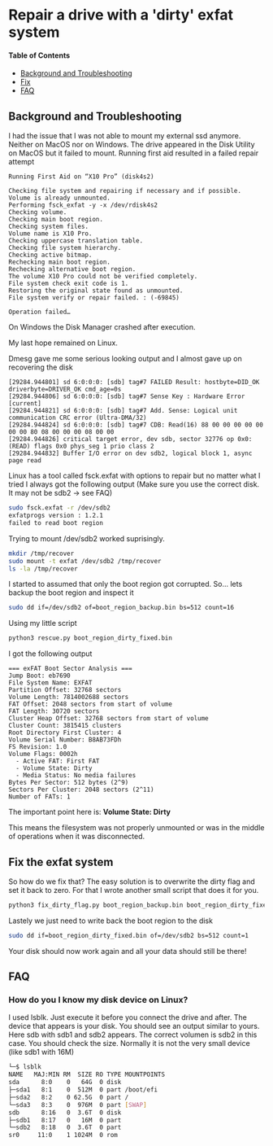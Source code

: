 # Repair a drive with a 'dirty' exfat system

#### Table of Contents  
- [Background and Troubleshooting](#Background-and-Troubleshooting)
- [Fix](#Fix-the-exfat-system)
- [FAQ](#FAQ) 

## Background and Troubleshooting
I had the issue that I was not able to mount my external ssd anymore. Neither on MacOS nor on Windows. The drive appeared in the Disk Utility on MacOS but it failed to mount. Running first aid resulted in a failed repair attempt

```log
Running First Aid on “X10 Pro” (disk4s2)

Checking file system and repairing if necessary and if possible.
Volume is already unmounted.
Performing fsck_exfat -y -x /dev/rdisk4s2
Checking volume.
Checking main boot region.
Checking system files.
Volume name is X10 Pro.
Checking uppercase translation table.
Checking file system hierarchy.
Checking active bitmap.
Rechecking main boot region.
Rechecking alternative boot region.
The volume X10 Pro could not be verified completely.
File system check exit code is 1.
Restoring the original state found as unmounted.
File system verify or repair failed. : (-69845)

Operation failed…
```

On Windows the Disk Manager crashed after execution.


My last hope remained on Linux.


Dmesg gave me some serious looking output and I almost gave up on recovering the disk
```log
[29284.944801] sd 6:0:0:0: [sdb] tag#7 FAILED Result: hostbyte=DID_OK driverbyte=DRIVER_OK cmd_age=0s
[29284.944806] sd 6:0:0:0: [sdb] tag#7 Sense Key : Hardware Error [current] 
[29284.944821] sd 6:0:0:0: [sdb] tag#7 Add. Sense: Logical unit communication CRC error (Ultra-DMA/32)
[29284.944824] sd 6:0:0:0: [sdb] tag#7 CDB: Read(16) 88 00 00 00 00 00 00 00 80 08 00 00 00 08 00 00
[29284.944826] critical target error, dev sdb, sector 32776 op 0x0:(READ) flags 0x0 phys_seg 1 prio class 2
[29284.944832] Buffer I/O error on dev sdb2, logical block 1, async page read
```


Linux has a tool called fsck.exfat with options to repair but no matter what I tried I always got the following output (Make sure you use the correct disk. It may not be sdb2 -> see FAQ)

```bash
sudo fsck.exfat -r /dev/sdb2   
exfatprogs version : 1.2.1
failed to read boot region
```

Trying to mount /dev/sdb2 worked suprisingly.

```bash
mkdir /tmp/recover
sudo mount -t exfat /dev/sdb2 /tmp/recover
ls -la /tmp/recover
```

I started to assumed that only the boot region got corrupted. 
So... lets backup the boot region and inspect it

```bash
sudo dd if=/dev/sdb2 of=boot_region_backup.bin bs=512 count=16
```

Using my little script 
```bash
python3 rescue.py boot_region_dirty_fixed.bin
```

I got the following output
```
=== exFAT Boot Sector Analysis ===
Jump Boot: eb7690
File System Name: EXFAT   
Partition Offset: 32768 sectors
Volume Length: 7814002688 sectors
FAT Offset: 2048 sectors from start of volume
FAT Length: 30720 sectors
Cluster Heap Offset: 32768 sectors from start of volume
Cluster Count: 3815415 clusters
Root Directory First Cluster: 4
Volume Serial Number: B8AB73FDh
FS Revision: 1.0
Volume Flags: 0002h
  - Active FAT: First FAT
  - Volume State: Dirty
  - Media Status: No media failures
Bytes Per Sector: 512 bytes (2^9)
Sectors Per Cluster: 2048 sectors (2^11)
Number of FATs: 1
```

The important point here is: **Volume State: Dirty**

This means the filesystem was not properly unmounted or was in the middle of operations when it was disconnected. 

## Fix the exfat system

So how do we fix that? The easy solution is to overwrite the dirty flag and set it back to zero. For that I wrote another small script that does it for you.

```bash
python3 fix_dirty_flag.py boot_region_backup.bin boot_region_dirty_fixed.bin 
```

Lastely we just need to write back the boot region to the disk

```bash
sudo dd if=boot_region_dirty_fixed.bin of=/dev/sdb2 bs=512 count=1
```

Your disk should now work again and all your data should still be there!


## FAQ
### How do you I know my disk device on Linux?

I used lsblk. Just execute it before you connect the drive and after. The device that appears is your disk. You should see an output similar to yours.
Here sdb with sdb1 and sdb2 appears. The correct volumen is sdb2 in this case. You should check the size. Normally it is not the very small device (like sdb1 with 16M)

```bash
└─$ lsblk      
NAME   MAJ:MIN RM  SIZE RO TYPE MOUNTPOINTS
sda      8:0    0   64G  0 disk 
├─sda1   8:1    0  512M  0 part /boot/efi
├─sda2   8:2    0 62.5G  0 part /
└─sda3   8:3    0  976M  0 part [SWAP]
sdb      8:16   0  3.6T  0 disk 
├─sdb1   8:17   0   16M  0 part 
└─sdb2   8:18   0  3.6T  0 part 
sr0     11:0    1 1024M  0 rom  
```

